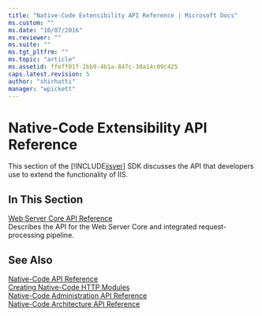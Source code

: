```yaml
---
title: "Native-Code Extensibility API Reference | Microsoft Docs"
ms.custom: ""
ms.date: "10/07/2016"
ms.reviewer: ""
ms.suite: ""
ms.tgt_pltfrm: ""
ms.topic: "article"
ms.assetid: ffeff01f-2bb9-4b1a-847c-30a14c09c425
caps.latest.revision: 5
author: "shirhatti"
manager: "wpickett"
---
```

# Native-Code Extensibility API Reference
This section of the [!INCLUDE[iisver](../../../wmi-provider/includes/iisver-md.md)] SDK discusses the API that developers use to extend the functionality of IIS.  
  
## In This Section  
 [Web Server Core API Reference](../../../webdevelopment-reference\native-code-api\webdev-native-api-reference/web-server-core-api-reference.md)  
 Describes the API for the Web Server Core and integrated request-processing pipeline.  
  
## See Also  
 [Native-Code API Reference](../../../webdevelopment-reference\native-code-api\webdev-native-api-reference/native-code-api-reference.md)   
 [Creating Native-Code HTTP Modules](../../../webdevelopment-reference\native-code-development-overview\native-code-dev-overview/creating-native-code-http-modules.md)   
 [Native-Code Administration API Reference](../../../webdevelopment-reference\native-code-api\webdev-native-api-reference/native-code-administration-api-reference.md)   
 [Native-Code Architecture API Reference](../../../webdevelopment-reference\native-code-api\webdev-native-api-reference/native-code-architecture-api-reference.md)